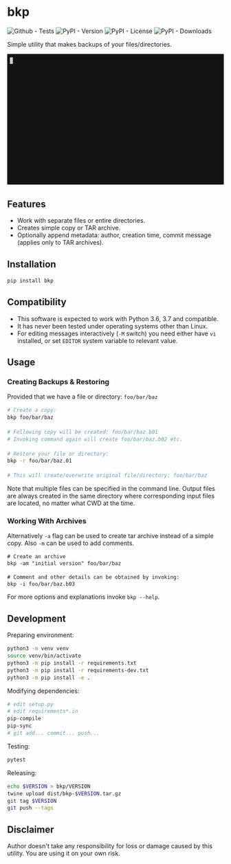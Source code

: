 # bkp
![Github - Tests](https://github.com/gergelyk/bkp/actions/workflows/tests.yml/badge.svg)
![PyPI - Version](https://img.shields.io/pypi/v/bkp)
![PyPI - License](https://img.shields.io/pypi/l/bkp)
![PyPI - Downloads](https://img.shields.io/pypi/dm/bkp)


Simple utility that makes backups of your files/directories.

![](docs/demo.gif)

## Features

* Work with separate files or entire directories.
* Creates simple copy or TAR archive.
* Optionally append metadata: author, creation time, commit message (applies only to TAR archives).

## Installation

```python
pip install bkp
```

## Compatibility

* This software is expected to work with Python 3.6, 3.7 and compatible.
* It has never been tested under operating systems other than Linux.
* For editing messages interactively (``-M`` switch) you need either have `vi` installed, or set ``EDITOR`` system variable to relevant value.

## Usage

### Creating Backups & Restoring

Provided that we have a file or directory: `foo/bar/baz`

```sh
# Create a copy:   
bkp foo/bar/baz

# Following copy will be created: foo/bar/baz.b01
# Invoking command again will create foo/bar/baz.b02 etc.

# Restore your file or directory:
bkp -r foo/bar/baz.01

# This will create/overwrite original file/directory: foo/bar/baz
```

Note that multiple files can be specified in the command line. Output files are always created in the same directory where corresponding input files are located, no matter what CWD at the time.

### Working With Archives

Alternatively `-a` flag can be used to create tar archive instead of a simple copy. Also `-m` can be used to add comments.

```
# Create an archive
bkp -am "initial version" foo/bar/baz

# Comment and other details can be obtained by invoking:
bkp -i foo/bar/baz.b03
```

For more options and explanations invoke `bkp --help`.


## Development

Preparing environment:

```sh
python3 -m venv venv
source venv/bin/activate
python3 -m pip install -r requirements.txt
python3 -m pip install -r requirements-dev.txt
python3 -m pip install -e .
```

Modifying dependencies:

```sh
# edit setup.py
# edit requirements*.in
pip-compile
pip-sync
# git add... commit... push...
```

Testing:

```sh
pytest
```

Releasing:

```sh
echo $VERSION > bkp/VERSION
twine upload dist/bkp-$VERSION.tar.gz
git tag $VERSION
git push --tags
```

## Disclaimer

Author doesn't take any responsibility for loss or damage caused by this utility. You are using it on your own risk.
